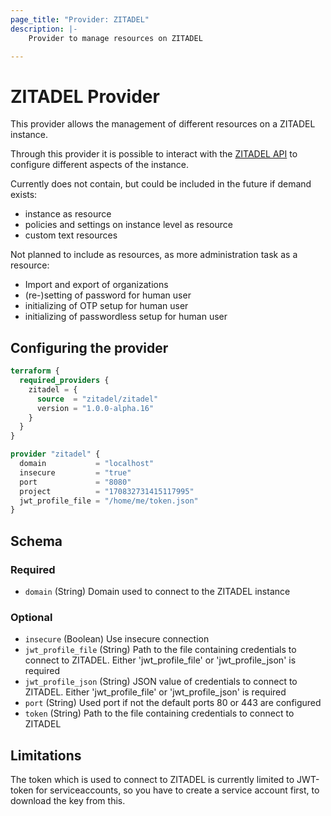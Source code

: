 ```yaml
---
page_title: "Provider: ZITADEL"
description: |-
    Provider to manage resources on ZITADEL

---
```


# ZITADEL Provider

This provider allows the management of different resources on a ZITADEL instance.

Through this provider it is possible to interact with the [ZITADEL API](https://docs.zitadel.com/docs/apis/introduction) to configure different aspects of the instance.

Currently does not contain, but could be included in the future if demand exists:

- instance as resource
- policies and settings on instance level as resource
- custom text resources

Not planned to include as resources, as more administration task as a resource:

- Import and export of organizations
- (re-)setting of password for human user
- initializing of OTP setup for human user
- initializing of passwordless setup for human user

## Configuring the provider

```terraform
terraform {
  required_providers {
    zitadel = {
      source  = "zitadel/zitadel"
      version = "1.0.0-alpha.16"
    }
  }
}

provider "zitadel" {
  domain           = "localhost"
  insecure         = "true"
  port             = "8080"
  project          = "170832731415117995"
  jwt_profile_file = "/home/me/token.json"
}
```

<!-- schema generated by tfplugindocs -->
## Schema

### Required

- `domain` (String) Domain used to connect to the ZITADEL instance

### Optional

- `insecure` (Boolean) Use insecure connection
- `jwt_profile_file` (String) Path to the file containing credentials to connect to ZITADEL. Either 'jwt_profile_file' or 'jwt_profile_json' is required
- `jwt_profile_json` (String) JSON value of credentials to connect to ZITADEL. Either 'jwt_profile_file' or 'jwt_profile_json' is required
- `port` (String) Used port if not the default ports 80 or 443 are configured
- `token` (String) Path to the file containing credentials to connect to ZITADEL

## Limitations

The token which is used to connect to ZITADEL is currently limited to JWT-token for serviceaccounts, so you have to create a service account first, to download the key from this.
